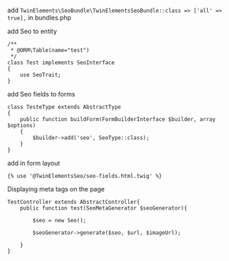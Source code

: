 add ```TwinElements\SeoBundle\TwinElementsSeoBundle::class => ['all' => true],``` in bundles.php

add Seo to entity
```
/**
 * @ORM\Table(name="test")
 */
class Test implements SeoInterface
{
    use SeoTrait;
}
```

add Seo fields to forms
```
class TesteType extends AbstractType
{
    public function buildForm(FormBuilderInterface $builder, array $options)
    {
        $builder->add('seo', SeoType::class);        
    }
}
```

add in form layout 
```
{% use '@TwinElementsSeo/seo-fields.html.twig' %}
```

Displaying meta tags on the page
```
TestController extends AbstractController{
    public function test(SeoMetaGenerator $seoGenerator){
    
        $seo = new Seo();
    
        $seoGenerator->generate($seo, $url, $imageUrl);
        
    }
}
```
